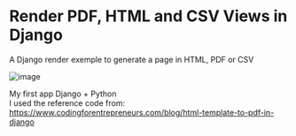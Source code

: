# Render PDF, HTML and CSV Views in Django

A Django render exemple to generate a page in HTML, PDF or CSV

![image](https://github.com/user-attachments/assets/a7f61ef4-b786-47e6-9f1f-284ced8f87a5)


My first app Django + Python <br/>
I used the reference code from: https://www.codingforentrepreneurs.com/blog/html-template-to-pdf-in-django

